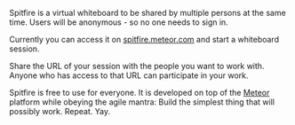 Spitfire is a virtual whiteboard to be shared by multiple persons at the same time. Users will be anonymous - so no one needs to sign in.

Currently you can access it on [spitfire.meteor.com](http://spitfire.meteor.com) and start a whiteboard session.

Share the URL of your session with the people you want to work with. Anyone who has access to that URL can participate in your work.

Spitfire is free to use for everyone. It is developed on top of the [Meteor](http://www.meteor.com) platform while obeying the agile mantra: Build the simplest thing that will possibly work. Repeat. Yay.

